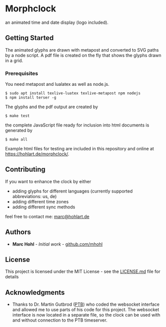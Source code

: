 # Morphclock

an animated time and date display (logo included).

## Getting Started

The animated glyphs are drawn with metapost and converted to SVG paths by a node script. A pdf file is created on the fly that shows the glyphs drawn in a grid.

### Prerequisites

You need metapost and lualatex as well as node.js.

```
$ sudo apt install texlive-luatex texlive-metapost npm nodejs
$ npm install terser -g
```

The glyphs and the pdf output are created by
```
$ make test
```

the complete JavaScript file ready for inclusion into html documents is generated by
```
$ make all
```

Example html files for testing are included in this repository and online at https://hohlart.de/morphclock/.

## Contributing

If you want to enhance the clock by either

* adding glyphs for different languages (currently supported abbreviations: us, de)
* adding different time zones
* adding different sync methods

feel free to contact me: marc@hohlart.de

## Authors

* **Marc Hohl** - *Initial work* - [github.com/mhohl](https://github.com/mhohl)

## License

This project is licensed under the MIT License - see the [LICENSE.md](LICENSE.md) file for details

## Acknowledgments

* Thanks to Dr. Martin Gutbrod ([PTB](https://www.ptb.de)) who coded the websocket interface and allowed me to use parts of his code for this project. The websocket interface is now located in a separate file, so the clock can be used with and without connection to the PTB timeserver.
